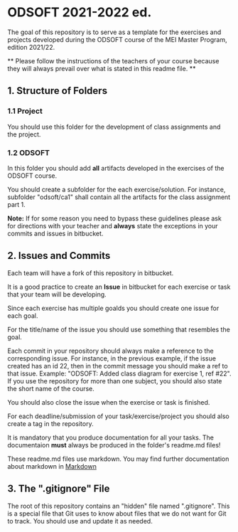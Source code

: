 # ODSOFT 2021-2022 ed.

The goal of this repository is to serve as a template for the exercises and projects developed during the ODSOFT course of the MEI Master Program, edition 2021/22.

** Please follow the instructions of the teachers of your course because they will always prevail over what is stated in this readme file. **

## 1. Structure of Folders

### 1.1 Project
You should use this folder for the development of class assignments and the project.

### 1.2 ODSOFT
In this folder you should add **all** artifacts developed in the exercises of the ODSOFT course.

You should create a subfolder for the each exercise/solution. For instance, subfolder "odsoft/ca1" shall contain all the artifacts for the class assignment part 1.

**Note:** If for some reason you need to bypass these guidelines please ask for directions with your teacher and **always** state the exceptions in your commits and issues in bitbucket.

## 2. Issues and Commits

Each team will have a fork of this repository in bitbucket.

It is a good practice to create an **Issue** in bitbucket for each exercise or task that your team will be developing.

Since each exercise has multiple goalds you should create one issue for each goal.

For the title/name of the issue you should use something that resembles the goal.

Each commit in your repository should always make a reference to the corresponding issue. For instance, in the previous example, if the issue created has an id 22, then in the commit message you should make a ref to that issue. Example: "ODSOFT: Added class diagram for exercise 1, ref #22". If you use the repository for more than one subject, you should also state the short name of the course.

You should also close the issue when the exercise or task is finished.

For each deadline/submission of your task/exercise/project you should also create a tag in the repository.

It is mandatory that you produce documentation for all your tasks. The documentaion **must** always be produced in the folder's readme.md files!

These readme.md files use markdown. You may find further documentation about markdown in [Markdown](https://en.wikipedia.org/wiki/Markdown)

## 3. The ".gitignore" File

The root of this repository contains an "hidden" file named ".gitignore". This is a special file that Git uses to know about files that we do not want for Git to track. You should use and update it as needed.